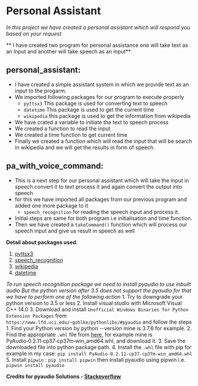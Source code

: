 # Personal Assistant

_In this project we have created a personal assistant which will respond you based on your request_

** I have created two program for personal assistance one will take text as an Input and another will take speech as an input**

## personal_assistant:
* I have created a simple assistant system in which we provide text as an input to the progarm.
* We imported following packages for our program to execute properly
    * `pyttsx3` This package is used for converting text to speech
    * `datetime` This package is used to get the current time
    * `wikipedia` this package is used to get the information from wikipedia
* We have crated a variable to initiate the text to speech process
* We created a function to read the input
* We created a time function to get current time
* Finally we created a function which will read the input that will be search in wikipedia and we will get the results in form of speech.

## pa_with_voice_command:
* This is a next step for our personal assistant which will take the input in speech convert it to text process it and again convert the output into speech
* for this we have imported all packages from our previous program and added one more package to it
    * `speech_recognition` for reading the speech input and process it.
* Initial steps are same for both program i.e initialisation and time function.
* Then we have created a `takeCommand()` function which will process our speech input and give us result in speech as well

**Detail about packages used.**
1. [pyttsx3](https://pypi.org/project/pyttsx3/)
2. [speech_recognition](https://pypi.org/project/SpeechRecognition/1.2.3/)
3. [wikipedia](https://pypi.org/project/wikipedia/)
4. [datetime](https://docs.python.org/3/library/datetime.html)

_To run speech recognition package we need to install pyaudio to use inbuilt audio_
_But the python version after 3.5 does not support the pyaudio for that we have to perform one of the following action_
    1. Try to downgrade your python version to 3.5 or less
    2. Install visual studio with Microsoft Visual C++ 14.0 
    3. Download and install `Unofficial Windows Binaries for Python Extension Packages` from `https://www.lfd.uci.edu/~gohlke/pythonlibs/#pyaudio` and follow the steps
        1. Find your Python version by python --version mine is 3.7.6 for example.
        2. Find the appropriate `.whl` file from [here](https://www.lfd.uci.edu/~gohlke/pythonlibs/#pyaudio), for example mine is PyAudio‑0.2.11‑cp37‑cp37m‑win_amd64.whl, and download it.
        3. Save the downloaded file into python package path.
        4. Install the `.whl` file with pip for example in my case:
            `pip install PyAudio-0.2.11-cp37-cp37m-win_amd64.whl`
        5. Install `pipwin` : `pip install pipwin` then install pyaudio using pipwin i.e. `pipwin install pyaudio`

**Credits for pyaudio Solutions - [Stackoverflow](https://stackoverflow.com/)**